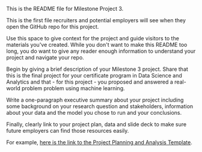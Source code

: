 This is the README file for Milestone Project 3.  

This is the first file recruiters and potential employers will see when they open the GitHub repo for this project.

Use this space to give context for the project and guide visitors to the materials you've created.  While you don't want to make this README too long, you do want to give any reader enough information to understand your project and navigate your repo.

Begin by giving a brief description of your Milestone 3 project.  Share that this is the final project for your certificate program in Data Science and Analytics and that - for this project - you proposed and answered a real-world problem problem using machine learning.

Write a one-paragraph executive summary about your project including some background on your research question and stakeholders, information about your data and the model you chose to run and your conclusions.  

Finally, clearly link to your project plan, data and slide deck to make sure future employers can find those resources easily.

For example, [here is the link to the Project Planning and Analysis Template](https://github.com/ChelseaMThrive/Milestone-3-Project/blob/main/Milestone_Project_3_Template.ipynb).


